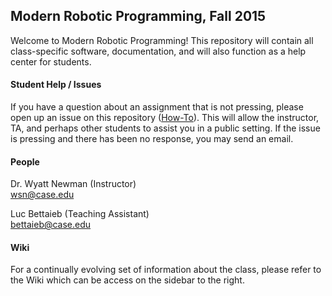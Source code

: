 ## Modern Robotic Programming, Fall 2015
Welcome to Modern Robotic Programming!  This repository will contain all class-specific software, documentation,
and will also function as a help center for students.

#### Student Help / Issues
If you have a question about an assignment that is not pressing, please open up an issue on this repository 
(<a href="https://help.github.com/articles/creating-an-issue/">How-To</a>).  This will allow the instructor, TA, and perhaps
other students to assist you in a public setting.  If the issue is pressing and there has been no response, you may send an email.

#### People
Dr. Wyatt Newman (Instructor)
<br>wsn@case.edu

Luc Bettaieb (Teaching Assistant)
<br>bettaieb@case.edu

#### Wiki
For a continually evolving set of information about the class, please refer to the Wiki which can be access on the sidebar 
to the right.
